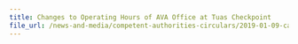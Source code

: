 ```yaml
---
title: Changes to Operating Hours of AVA Office at Tuas Checkpoint 
file_url: /news-and-media/competent-authorities-circulars/2019-01-09-ca.pdf
---
```

